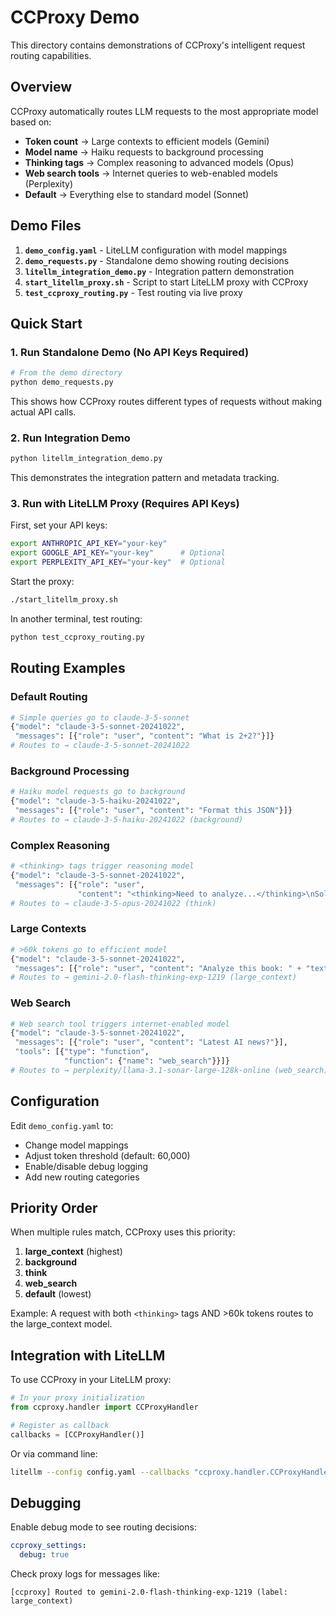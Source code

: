 # CCProxy Demo

This directory contains demonstrations of CCProxy's intelligent request routing capabilities.

## Overview

CCProxy automatically routes LLM requests to the most appropriate model based on:
- **Token count** → Large contexts to efficient models (Gemini)
- **Model name** → Haiku requests to background processing
- **Thinking tags** → Complex reasoning to advanced models (Opus)
- **Web search tools** → Internet queries to web-enabled models (Perplexity)
- **Default** → Everything else to standard model (Sonnet)

## Demo Files

1. **`demo_config.yaml`** - LiteLLM configuration with model mappings
2. **`demo_requests.py`** - Standalone demo showing routing decisions
3. **`litellm_integration_demo.py`** - Integration pattern demonstration
4. **`start_litellm_proxy.sh`** - Script to start LiteLLM proxy with CCProxy
5. **`test_ccproxy_routing.py`** - Test routing via live proxy

## Quick Start

### 1. Run Standalone Demo (No API Keys Required)

```bash
# From the demo directory
python demo_requests.py
```

This shows how CCProxy routes different types of requests without making actual API calls.

### 2. Run Integration Demo

```bash
python litellm_integration_demo.py
```

This demonstrates the integration pattern and metadata tracking.

### 3. Run with LiteLLM Proxy (Requires API Keys)

First, set your API keys:
```bash
export ANTHROPIC_API_KEY="your-key"
export GOOGLE_API_KEY="your-key"      # Optional
export PERPLEXITY_API_KEY="your-key"  # Optional
```

Start the proxy:
```bash
./start_litellm_proxy.sh
```

In another terminal, test routing:
```bash
python test_ccproxy_routing.py
```

## Routing Examples

### Default Routing
```python
# Simple queries go to claude-3-5-sonnet
{"model": "claude-3-5-sonnet-20241022",
 "messages": [{"role": "user", "content": "What is 2+2?"}]}
# Routes to → claude-3-5-sonnet-20241022
```

### Background Processing
```python
# Haiku model requests go to background
{"model": "claude-3-5-haiku-20241022",
 "messages": [{"role": "user", "content": "Format this JSON"}]}
# Routes to → claude-3-5-haiku-20241022 (background)
```

### Complex Reasoning
```python
# <thinking> tags trigger reasoning model
{"model": "claude-3-5-sonnet-20241022",
 "messages": [{"role": "user",
               "content": "<thinking>Need to analyze...</thinking>\nSolve P=NP"}]}
# Routes to → claude-3-5-opus-20241022 (think)
```

### Large Contexts
```python
# >60k tokens go to efficient model
{"model": "claude-3-5-sonnet-20241022",
 "messages": [{"role": "user", "content": "Analyze this book: " + "text"*20000}]}
# Routes to → gemini-2.0-flash-thinking-exp-1219 (large_context)
```

### Web Search
```python
# Web search tool triggers internet-enabled model
{"model": "claude-3-5-sonnet-20241022",
 "messages": [{"role": "user", "content": "Latest AI news?"}],
 "tools": [{"type": "function",
            "function": {"name": "web_search"}}]}
# Routes to → perplexity/llama-3.1-sonar-large-128k-online (web_search)
```

## Configuration

Edit `demo_config.yaml` to:
- Change model mappings
- Adjust token threshold (default: 60,000)
- Enable/disable debug logging
- Add new routing categories

## Priority Order

When multiple rules match, CCProxy uses this priority:
1. **large_context** (highest)
2. **background**
3. **think**
4. **web_search**
5. **default** (lowest)

Example: A request with both `<thinking>` tags AND >60k tokens routes to the large_context model.

## Integration with LiteLLM

To use CCProxy in your LiteLLM proxy:

```python
# In your proxy initialization
from ccproxy.handler import CCProxyHandler

# Register as callback
callbacks = [CCProxyHandler()]
```

Or via command line:
```bash
litellm --config config.yaml --callbacks "ccproxy.handler.CCProxyHandler"
```

## Debugging

Enable debug mode to see routing decisions:
```yaml
ccproxy_settings:
  debug: true
```

Check proxy logs for messages like:
```
[ccproxy] Routed to gemini-2.0-flash-thinking-exp-1219 (label: large_context)
```
